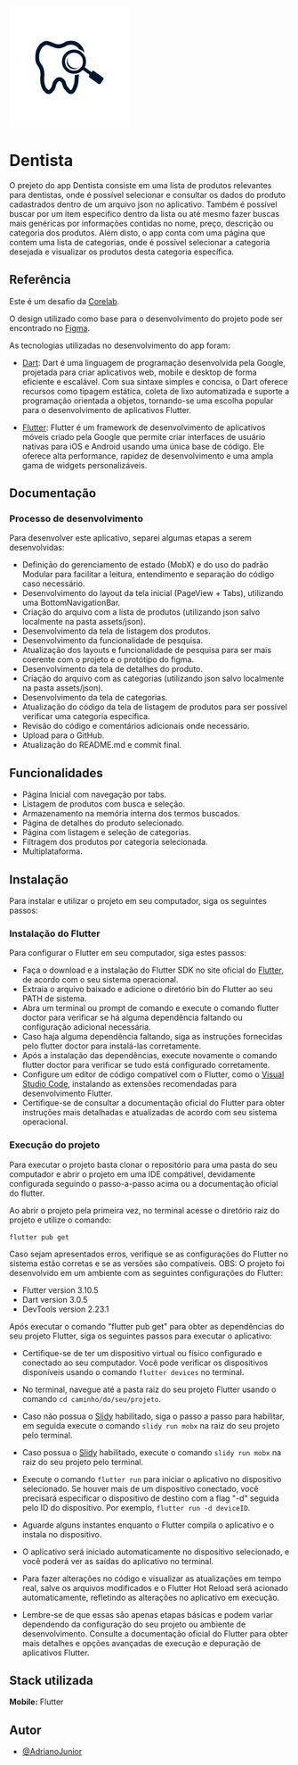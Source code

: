 
![Logo](https://github.com/AdrianoJunior/Dentista/blob/master/assets/logo/readme_logo.png?raw=true)


# Dentista

O prejeto do app Dentista consiste em uma lista de produtos relevantes para dentistas, onde é possível selecionar e consultar os dados do produto cadastrados dentro de um arquivo json no aplicativo.
Também é possível buscar por um item especifico dentro da lista ou até mesmo fazer buscas mais genéricas por informações contidas no nome, preço, descrição ou categoria dos produtos.
Além disto, o app conta com uma página que contem uma lista de categorias, onde é possível selecionar a categoria desejada e visualizar os produtos desta categoria específica.
## Referência

Este é um desafio da [Corelab](https://www.corelab.com.br/pt/).

O design utilizado como base para o desenvolvimento do projeto pode ser encontrado no [Figma](https://www.figma.com/file/Y3rVxMVcvNaNqgtutN1uSa/Untitled?type=design&node-id=0%3A1&mode=design&t=JrK0exuogY65LGuY-1).

As tecnologias utilizadas no desenvolvimento do app foram:

- [Dart](https://dart.dev/): Dart é uma linguagem de programação desenvolvida pela Google, projetada para criar aplicativos web, mobile e desktop de forma eficiente e escalável. Com sua sintaxe simples e concisa, o Dart oferece recursos como tipagem estática, coleta de lixo automatizada e suporte a programação orientada a objetos, tornando-se uma escolha popular para o desenvolvimento de aplicativos Flutter.

- [Flutter](https://flutter.dev/): Flutter é um framework de desenvolvimento de aplicativos móveis criado pela Google que permite criar interfaces de usuário nativas para iOS e Android usando uma única base de código. Ele oferece alta performance, rapidez de desenvolvimento e uma ampla gama de widgets personalizáveis.


## Documentação

### Processo de desenvolvimento

Para desenvolver este aplicativo, separei algumas etapas a serem desenvolvidas:

- Definição do gerenciamento de estado (MobX) e do uso do padrão Modular para facilitar a leitura, entendimento e separação do código caso necessário.
- Desenvolvimento do layout da tela inicial (PageView + Tabs), utilizando uma BottomNavigationBar.
- Criação do arquivo com a lista de produtos (utilizando json salvo localmente na pasta assets/json).
- Desenvolvimento da tela de listagem dos produtos.
- Desenvolvimento da funcionalidade de pesquisa.
- Atualização dos layouts e funcionalidade de pesquisa para ser mais coerente com o projeto e o protótipo do figma.
- Desenvolvimento da tela de detalhes do produto.
- Criação do arquivo com as categorias (utilizando json salvo localmente na pasta assets/json).
- Desenvolvimento da tela de categorias.
- Atualização do código da tela de listagem de produtos para ser possível verificar uma categoria específica.
- Revisão do código e comentários adicionais onde necessário.
- Upload para o GitHub.
- Atualização do README.md e commit final.
## Funcionalidades

- Página Inicial com navegação por tabs.
- Listagem de produtos com busca e seleção.
- Armazenamento na memória interna dos termos buscados.
- Página de detalhes do produto selecionado.
- Página com listagem e seleção de categorias.
- Filtragem dos produtos por categoria selecionada.
- Multiplataforma.


## Instalação
Para instalar e utilizar o projeto em seu computador, siga os seguintes passos:

### Instalação do Flutter

Para configurar o Flutter em seu computador, siga estes passos:

- Faça o download e a instalação do Flutter SDK no site oficial do [Flutter](https://flutter.dev/), de acordo com o seu sistema operacional.
- Extraia o arquivo baixado e adicione o diretório bin do Flutter ao seu PATH de sistema.
- Abra um terminal ou prompt de comando e execute o comando flutter doctor para verificar se há alguma dependência faltando ou configuração adicional necessária.
- Caso haja alguma dependência faltando, siga as instruções fornecidas pelo flutter doctor para instalá-las corretamente.
- Após a instalação das dependências, execute novamente o comando flutter doctor para verificar se tudo está configurado corretamente.
- Configure um editor de código compatível com o Flutter, como o [Visual Studio Code](https://code.visualstudio.com/), instalando as extensões recomendadas para desenvolvimento Flutter.
- Certifique-se de consultar a documentação oficial do Flutter para obter instruções mais detalhadas e atualizadas de acordo com seu sistema operacional.

### Execução do projeto

Para executar o projeto basta clonar o repositório para uma pasta do seu computador e abrir o projeto em uma IDE compátivel, devidamente configurada seguindo o passo-a-passo acima ou a documentação oficial do flutter.

Ao abrir o projeto pela primeira vez, no terminal acesse o diretório raiz do projeto e utilize o comando:

```
flutter pub get
```

Caso sejam apresentados erros, verifique se as configurações do Flutter no sistema estão corretas e se as versões são compatíveis.
OBS: O projeto foi desenvolvido em um ambiente com as seguintes configurações do Flutter:

- Flutter version 3.10.5
- Dart version 3.0.5
- DevTools version 2.23.1

Após executar o comando "flutter pub get" para obter as dependências do seu projeto Flutter, siga os seguintes passos para executar o aplicativo:

- Certifique-se de ter um dispositivo virtual ou físico configurado e conectado ao seu computador. Você pode verificar os dispositivos disponíveis usando o comando ```flutter devices``` no terminal.

- No terminal, navegue até a pasta raiz do seu projeto Flutter usando o comando ```cd caminho/do/seu/projeto```.

- Caso não possua o [Slidy](https://pub.dev/packages/slidy) habilitado, siga o passo a passo para habilitar, em seguida execute o comando ```slidy run mobx``` na raiz do seu projeto pelo terminal.

- Caso possua o [Slidy](https://pub.dev/packages/slidy) habilitado, execute o comando ```slidy run mobx``` na raiz do seu projeto pelo terminal.

- Execute o comando ```flutter run``` para iniciar o aplicativo no dispositivo selecionado. Se houver mais de um dispositivo conectado, você precisará especificar o dispositivo de destino com a flag "-d" seguida pelo ID do dispositivo. Por exemplo, ```flutter run -d deviceID```.

- Aguarde alguns instantes enquanto o Flutter compila o aplicativo e o instala no dispositivo.

- O aplicativo será iniciado automaticamente no dispositivo selecionado, e você poderá ver as saídas do aplicativo no terminal.

- Para fazer alterações no código e visualizar as atualizações em tempo real, salve os arquivos modificados e o Flutter Hot Reload será acionado automaticamente, refletindo as alterações no aplicativo em execução.

- Lembre-se de que essas são apenas etapas básicas e podem variar dependendo da configuração do seu projeto ou ambiente de desenvolvimento. Consulte a documentação oficial do Flutter para obter mais detalhes e opções avançadas de execução e depuração de aplicativos Flutter.
## Stack utilizada

**Mobile:** Flutter
## Autor

- [@AdrianoJunior](https://www.github.com/AdrianoJunior)